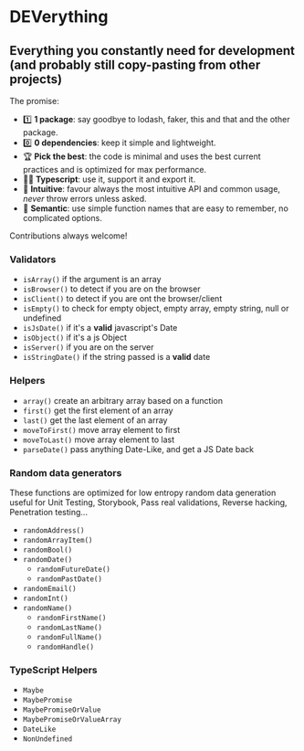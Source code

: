 # DEVerything

## Everything you constantly need for development (and probably still copy-pasting from other projects)

The promise:

- 1️⃣ **1 package**: say goodbye to lodash, faker, this and that and the other package.
- 0️⃣ **0 dependencies**: keep it simple and lightweight.
- 🏆 **Pick the best**: the code is minimal and uses the best current practices and is optimized for max performance.
- 👪🏼 **Typescript**: use it, support it and export it.
- 🌊 **Intuitive**: favour always the most intuitive API and common usage, _never_ throw errors unless asked.
- 🙈 **Semantic**: use simple function names that are easy to remember, no complicated options.

Contributions always welcome!

### Validators

- `isArray()` if the argument is an array
- `isBrowser()` to detect if you are on the browser
- `isClient()` to detect if you are ont the browser/client
- `isEmpty()` to check for empty object, empty array, empty string, null or undefined
- `isJsDate()` if it's a **valid** javascript's Date
- `isObject()` if it's a js Object
- `isServer()` if you are on the server
- `isStringDate()` if the string passed is a **valid** date

### Helpers

- `array()` create an arbitrary array based on a function
- `first()` get the first element of an array
- `last()` get the last element of an array
- `moveToFirst()` move array element to first
- `moveToLast()` move array element to last
- `parseDate()` pass anything Date-Like, and get a JS Date back

### Random data generators

These functions are optimized for low entropy random data generation useful for Unit Testing, Storybook, Pass real validations, Reverse hacking, Penetration testing...

- `randomAddress()`
- `randomArrayItem()`
- `randomBool()`
- `randomDate()`
  - `randomFutureDate()`
  - `randomPastDate()`
- `randomEmail()`
- `randomInt()`
- `randomName()`
  - `randomFirstName()`
  - `randomLastName()`
  - `randomFullName()`
  - `randomHandle()`

### TypeScript Helpers

- `Maybe`
- `MaybePromise`
- `MaybePromiseOrValue`
- `MaybePromiseOrValueArray`
- `DateLike`
- `NonUndefined`
